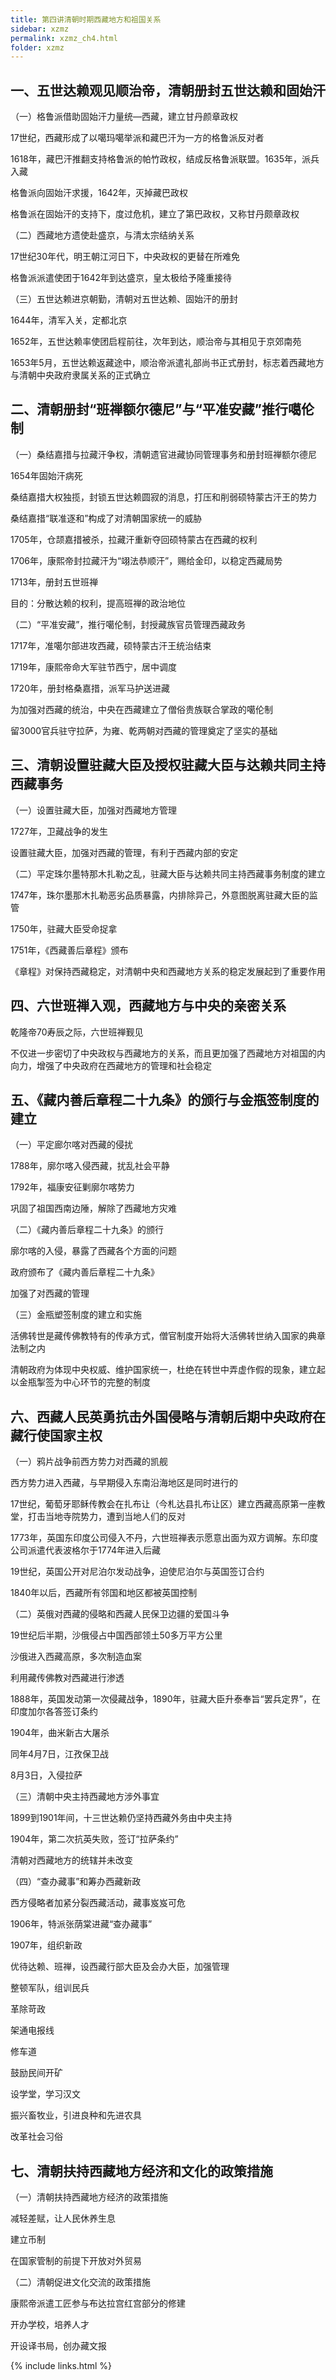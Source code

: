 ```yaml
---
title: 第四讲清朝时期西藏地方和祖国关系
sidebar: xzmz
permalink: xzmz_ch4.html
folder: xzmz
---
```


## 一、五世达赖观见顺治帝，清朝册封五世达赖和固始汗

（一）格鲁派借助固始汗力量统—西藏，建立甘丹颜章政权

17世纪，西藏形成了以噶玛噶举派和藏巴汗为一方的格鲁派反对者

1618年，藏巴汗推翻支持格鲁派的帕竹政权，结成反格鲁派联盟。1635年，派兵入藏

格鲁派向固始汗求援，1642年，灭掉藏巴政权

格鲁派在固始汗的支持下，度过危机，建立了第巴政权，又称甘丹颇章政权

（二）西藏地方遗使赴盛京，与清太宗结纳关系

17世纪30年代，明王朝江河日下，中央政权的更替在所难免

格鲁派派遣使团于1642年到达盛京，皇太极给予隆重接待

（三）五世达赖进京朝勤，清朝对五世达赖、固始汗的册封

1644年，清军入关，定都北京

1652年，五世达赖率使团启程前往，次年到达，顺治帝与其相见于京郊南苑

1653年5月，五世达赖返藏途中，顺治帝派遣礼部尚书正式册封，标志着西藏地方与清朝中央政府隶属关系的正式确立

## 二、清朝册封“班禅额尔德尼”与“平准安藏”推行噶伦制

（一）桑结嘉措与拉藏汗争权，清朝遗官进藏协同管理事务和册封班禅额尔德尼

1654年固始汗病死

桑结嘉措大权独揽，封锁五世达赖圆寂的消息，打压和削弱硕特蒙古汗王的势力

桑结嘉措“联准逐和”构成了对清朝国家统一的威胁

1705年，仓颉嘉措被杀，拉藏汗重新夺回硕特蒙古在西藏的权利

1706年，康熙帝封拉藏汗为“翊法恭顺汗”，赐给金印，以稳定西藏局势

1713年，册封五世班禅

目的：分散达赖的权利，提高班禅的政治地位

（二）“平准安藏”，推行噶伦制，封授藏族官员管理西藏政务

1717年，准噶尔部进攻西藏，硕特蒙古汗王统治结束

1719年，康熙帝命大军驻节西宁，居中调度

1720年，册封格桑嘉措，派军马护送进藏

为加强对西藏的统治，中央在西藏建立了僧俗贵族联合掌政的噶伦制

留3000官兵驻守拉萨，为雍、乾两朝对西藏的管理奠定了坚实的基础

## 三、清朝设置驻藏大臣及授权驻藏大臣与达赖共同主持西藏事务

 （一）设置驻藏大臣，加强对西藏地方管理

1727年，卫藏战争的发生

设置驻藏大臣，加强对西藏的管理，有利于西藏内部的安定

（二）平定珠尔墨特那木扎勒之乱，驻藏大臣与达赖共同主持西藏事务制度的建立

1747年，珠尔墨那木扎勒恶劣品质暴露，内排除异己，外意图脱离驻藏大臣的监管

1750年，驻藏大臣受命捉拿

1751年，《西藏善后章程》颁布

《章程》对保持西藏稳定，对清朝中央和西藏地方关系的稳定发展起到了重要作用

## 四、六世班禅入观，西藏地方与中央的亲密关系

乾隆帝70寿辰之际，六世班禅觐见

不仅进一步密切了中央政权与西藏地方的关系，而且更加强了西藏地方对祖国的内向力，增强了中央政府在西藏地方的管理和社会稳定

## 五、《藏内善后章程二十九条》的颁行与金瓶签制度的建立

（一）平定廊尔喀对西藏的侵扰

1788年，廓尔喀入侵西藏，扰乱社会平静

1792年，福康安征剿廓尔喀势力

巩固了祖国西南边陲，解除了西藏地方灾难

（二）《藏内善后章程二十九条》的颁行

廓尔喀的入侵，暴露了西藏各个方面的问题

政府颁布了《藏内善后章程二十九条》

加强了对西藏的管理

（三）金瓶塑签制度的建立和实施

活佛转世是藏传佛教特有的传承方式，僧官制度开始将大活佛转世纳入国家的典章法制之内

清朝政府为体现中央权威、维护国家统一，杜绝在转世中弄虚作假的现象，建立起以金瓶掣签为中心环节的完整的制度

## 六、西藏人民英勇抗击外国侵略与清朝后期中央政府在藏行使国家主权

（一）鸦片战争前西方势力对西藏的凯舰

西方势力进入西藏，与早期侵入东南沿海地区是同时进行的

17世纪，葡萄牙耶稣传教会在扎布让（今札达县扎布让区）建立西藏高原第一座教堂，打击当地寺院势力，遭到当地人们的反对

1773年，英国东印度公司侵入不丹，六世班禅表示愿意出面为双方调解。东印度公司派遣代表波格尔于1774年进入后藏

19世纪，英国公开对尼泊尔发动战争，迫使尼泊尔与英国签订合约

1840年以后，西藏所有邻国和地区都被英国控制

（二）英俄对西藏的侵略和西藏人民保卫边疆的爱国斗争

19世纪后半期，沙俄侵占中国西部领土50多万平方公里

沙俄进入西藏高原，多次制造血案

利用藏传佛教对西藏进行渗透

1888年，英国发动第一次侵藏战争，1890年，驻藏大臣升泰奉旨“罢兵定界”，在印度加尔各答签订条约

1904年，曲米新古大屠杀

同年4月7日，江孜保卫战

8月3日，入侵拉萨

（三）清朝中央主持西藏地方涉外事宜

1899到1901年间，十三世达赖仍坚持西藏外务由中央主持

1904年，第二次抗英失败，签订“拉萨条约”

清朝对西藏地方的统辖并未改变

（四）“查办藏事”和筹办西藏新政

西方侵略者加紧分裂西藏活动，藏事岌岌可危

1906年，特派张荫棠进藏“查办藏事”

1907年，组织新政

优待达赖、班禅，设西藏行部大臣及会办大臣，加强管理

整顿军队，组训民兵

革除苛政

架通电报线

修车道

鼓励民间开矿

设学堂，学习汉文

振兴畜牧业，引进良种和先进农具

改革社会习俗

## 七、清朝扶持西藏地方经济和文化的政策措施

（一）清朝扶持西藏地方经济的政策措施

减轻差赋，让人民休养生息

建立币制

在国家管制的前提下开放对外贸易

（二）清朝促进文化交流的政策措施

康熙帝派遣工匠参与布达拉宫红宫部分的修建

开办学校，培养人才

开设译书局，创办藏文报

{% include links.html %}

